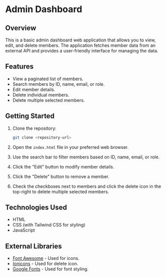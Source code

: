 

# Admin Dashboard

## Overview

This is a basic admin dashboard web application that allows you to view, edit, and delete members. The application fetches member data from an external API and provides a user-friendly interface for managing the data.

## Features

- View a paginated list of members.
- Search members by ID, name, email, or role.
- Edit member details.
- Delete individual members.
- Delete multiple selected members.

## Getting Started

1. Clone the repository:

   ```bash
   git clone <repository-url>
   ```

2. Open the `index.html` file in your preferred web browser.

3. Use the search bar to filter members based on ID, name, email, or role.

4. Click the "Edit" button to modify member details.

5. Click the "Delete" button to remove a member.

6. Check the checkboxes next to members and click the delete icon in the top-right to delete multiple selected members.

## Technologies Used

- HTML
- CSS (with Tailwind CSS for styling)
- JavaScript

## External Libraries

- [Font Awesome](https://fontawesome.com/) - Used for icons.
- [Ionicons](https://ionicons.com/) - Used for delete icon.
- [Google Fonts](https://fonts.google.com/) - Used for font styling.



